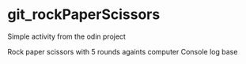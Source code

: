 # git_rockPaperScissors

Simple activity from the odin project

Rock paper scissors
with 5 rounds
againts computer
Console log base
